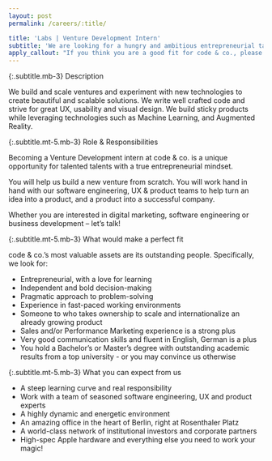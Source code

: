 ```yaml
---
layout: post
permalink: /careers/:title/

title: 'Labs | Venture Development Intern'
subtitle: 'We are looking for a hungry and ambitious entrepreneurial talent who wants to scale ventures with us.'
apply_callout: "If you think you are a good fit for code & co., please reach out with your LinkedIn profile, a cover letter, and a project or product that you're proud of. We look forward to hearing from you!"
---
```


{:.subtitle.mb-3}
Description

We build and scale ventures and experiment with new technologies to create beautiful and scalable solutions. We write well crafted code and strive for great UX, usability and visual design. We build sticky products while leveraging technologies such as Machine Learning, and Augmented Reality.

{:.subtitle.mt-5.mb-3}
Role & Responsibilities

Becoming a Venture Development intern at code & co. is a unique opportunity for talented talents with a true entrepreneurial mindset.

You will help us build a new venture from scratch. You will work hand in hand with our software engineering, UX & product teams to help turn an idea into a product, and a product into a successful company.

Whether you are interested in digital marketing, software engineering or business development – let’s talk!




{:.subtitle.mt-5.mb-3}
What would make a perfect fit

code & co.’s most valuable assets are its outstanding people. Specifically, we look for:

- Entrepreneurial, with a love for learning
- Independent and bold decision-making
- Pragmatic approach to problem-solving
- Experience in fast-paced working environments
- Someone to who takes ownership to scale and internationalize an already growing product
- Sales and/or Performance Marketing experience is a strong plus
- Very good communication skills and fluent in English, German is a plus
- You hold a Bachelor’s or Master’s degree with outstanding academic results from a top university - or you may convince us otherwise



{:.subtitle.mt-5.mb-3}
What you can expect from us

- A steep learning curve and real responsibility
- Work with a team of seasoned software engineering, UX and product experts
- A highly dynamic and energetic environment
- An amazing office in the heart of Berlin, right at Rosenthaler Platz
- A world-class network of institutional investors and corporate partners
- High-spec Apple hardware and everything else you need to work your magic!
